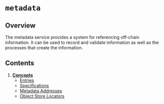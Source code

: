 # `metadata`

## Overview

The metadata service provides a system for referencing off-chain information.
It can be used to record and validate information as well as the processes that create the information.

## Contents

1. **[Concepts](01_concepts.md)**
    - [Entries](01_concepts.md#entries)
    - [Specifications](01_concepts.md#specifications)
    - [Metadata Addresses](01_concepts.md#metadata-addresses)
    - [Object Store Locators](01_concepts.md#object-store-locators)